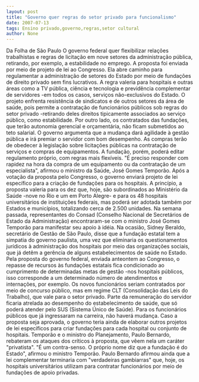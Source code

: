 ```yaml
---
layout: post
title: "Governo quer regras do setor privado para funcionalismo"
date: 2007-07-13
tags: Ensino privado,governo,regras,setor cultural
author: None
---
```

Da Folha de S&atilde;o Paulo
O governo federal quer flexibilizar rela&ccedil;&otilde;es trabalhistas e regras de licita&ccedil;&atilde;o em nove setores da administra&ccedil;&atilde;o p&uacute;blica, retirando, por exemplo, a estabilidade no emprego. A proposta foi enviada por meio de projeto de lei ao Congresso.
Ela abre caminho para regulamentar a administra&ccedil;&atilde;o de setores do Estado por meio de funda&ccedil;&otilde;es de direito privado sem fins lucrativos. A regra valeria para hospitais e outras &aacute;reas como a TV p&uacute;blica, ci&ecirc;ncia e tecnologia e previd&ecirc;ncia complementar de servidores -em todos os casos, servi&ccedil;os n&atilde;o-exclusivos do Estado.
O projeto enfrenta resist&ecirc;ncia de sindicatos e de outros setores da &aacute;rea de sa&uacute;de, pois permite a contrata&ccedil;&atilde;o de funcion&aacute;rios p&uacute;blicos sob regras do setor privado -retirando deles direitos tipicamente associados ao servi&ccedil;o p&uacute;blico, como estabilidade.
Por outro lado, os contratados das funda&ccedil;&otilde;es, que ter&atilde;o autonomia gerencial e or&ccedil;ament&aacute;ria, n&atilde;o ficam submetidos ao teto salarial.
O governo argumenta que a mudan&ccedil;a dar&aacute; agilidade &agrave; gest&atilde;o p&uacute;blica e ir&aacute; premiar o servidor com bom desempenho.
As compras ter&atilde;o de obedecer &agrave; legisla&ccedil;&atilde;o sobre licita&ccedil;&otilde;es p&uacute;blicas na contrata&ccedil;&atilde;o de servi&ccedil;os e compras de equipamentos. A funda&ccedil;&atilde;o, por&eacute;m, poder&aacute; editar regulamento pr&oacute;prio, com regras mais flex&iacute;veis.
&quot;&Eacute; preciso responder com rapidez na hora da compra de um equipamento ou da contrata&ccedil;&atilde;o de um especialista&quot;, afirmou o ministro da Sa&uacute;de, Jos&eacute; Gomes Tempor&atilde;o.
Ap&oacute;s a vota&ccedil;&atilde;o da proposta pelo Congresso, o governo enviar&aacute; projeto de lei espec&iacute;fico para a cria&ccedil;&atilde;o de funda&ccedil;&otilde;es para os hospitais.
A princ&iacute;pio, a proposta valeria para os dez que, hoje, s&atilde;o subordinados ao Minist&eacute;rio da Sa&uacute;de -nove no Rio e um em Porto Alegre- e para os 48 hospitais universit&aacute;rios de institui&ccedil;&otilde;es federais, mas poder&aacute; ser adotada tamb&eacute;m por Estados e munic&iacute;pios, totalizando cerca de 2.500 unidades.
Na semana passada, representantes do Consad (Conselho Nacional de Secret&aacute;rios de Estado da Administra&ccedil;&atilde;o) encontraram-se com o ministro Jos&eacute; Gomes Tempor&atilde;o para manifestar seu apoio &agrave; id&eacute;ia.
Na ocasi&atilde;o, Sidney Beraldo, secret&aacute;rio de Gest&atilde;o de S&atilde;o Paulo, disse que a funda&ccedil;&atilde;o estatal tem a simpatia do governo paulista, uma vez que eliminaria os questionamentos jur&iacute;dicos &agrave; administra&ccedil;&atilde;o dos hospitais por meio das organiza&ccedil;&otilde;es sociais, que j&aacute; det&ecirc;m a ger&ecirc;ncia de alguns estabelecimentos de sa&uacute;de no Estado.
Pela proposta do governo federal, enviada anteontem ao Congresso, o repasse de recursos &agrave;s funda&ccedil;&otilde;es estatais fica condicionado ao cumprimento de determinadas metas de gest&atilde;o -nos hospitais p&uacute;blicos, isso corresponde a um determinado n&uacute;mero de atendimentos e interna&ccedil;&otilde;es, por exemplo.
Os novos funcion&aacute;rios seriam contratados por meio de concurso p&uacute;blico, mas em regime CLT (Consolida&ccedil;&atilde;o das Leis do Trabalho), que vale para o setor privado. Parte da remunera&ccedil;&atilde;o do servidor ficaria atrelada ao desempenho do estabelecimento de sa&uacute;de, que s&oacute; poder&aacute; atender pelo SUS (Sistema &Uacute;nico de Sa&uacute;de).
Para os funcion&aacute;rios p&uacute;blicos que j&aacute; ingressaram na carreira, n&atilde;o haver&aacute; mudan&ccedil;a.
Caso a proposta seja aprovada, o governo teria ainda de elaborar outros projetos de lei espec&iacute;ficos para criar funda&ccedil;&otilde;es para cada hospital ou conjunto de hospitais.
Tempor&atilde;o e o ministro do Planejamento, Paulo Bernardo, rebateram os ataques dos cr&iacute;ticos &agrave; proposta, que v&ecirc;em nela um car&aacute;ter &quot;privatista&quot;.
&quot;&Eacute; um contra-senso. O pr&oacute;prio nome diz que a funda&ccedil;&atilde;o &eacute; do Estado&quot;, afirmou o ministro Tempor&atilde;o.
Paulo Bernardo afirmou ainda que a lei complementar terminaria com &quot;verdadeiras gambiarras&quot; que, hoje, os hospitais universit&aacute;rios utilizam para contratar funcion&aacute;rios por meio de funda&ccedil;&otilde;es de apoio privadas. 
